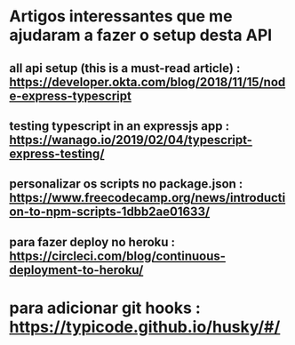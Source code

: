 # Artigos interessantes que me ajudaram a fazer o setup desta API

## all api setup (this is a must-read article) : https://developer.okta.com/blog/2018/11/15/node-express-typescript

## testing typescript in an expressjs app : https://wanago.io/2019/02/04/typescript-express-testing/

## personalizar os scripts no package.json : https://www.freecodecamp.org/news/introduction-to-npm-scripts-1dbb2ae01633/

## para fazer deploy no heroku : https://circleci.com/blog/continuous-deployment-to-heroku/

# para adicionar git hooks : https://typicode.github.io/husky/#/